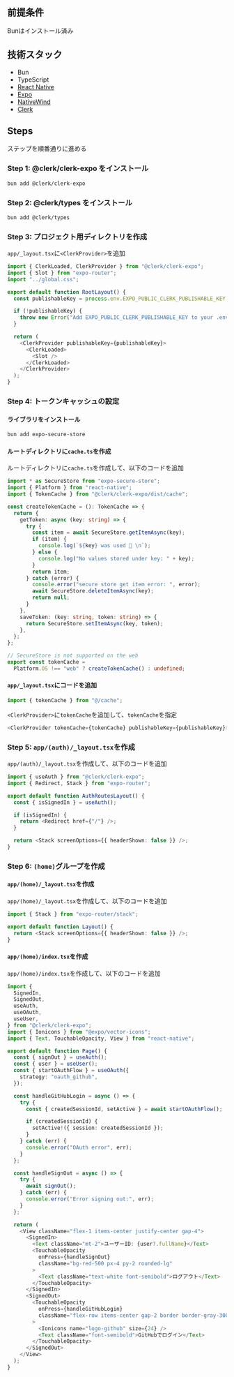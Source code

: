 ## 前提条件

Bunはインストール済み

## 技術スタック

- Bun
- TypeScript
- [React Native](https://reactnative.dev/docs/0.74/getting-started)
- [Expo](https://docs.expo.dev/)
- [NativeWind](https://www.nativewind.dev/)
- [Clerk](https://clerk.com/docs/quickstarts/expo)

## Steps

ステップを順番通りに進める

### Step 1: @clerk/clerk-expo をインストール

```sh
bun add @clerk/clerk-expo
```

### Step 2: @clerk/types をインストール

```sh
bun add @clerk/types
```

### Step 3: プロジェクト用ディレクトリを作成

`app/_layout.tsx`に`<ClerkProvider>`を追加

```ts
import { ClerkLoaded, ClerkProvider } from "@clerk/clerk-expo";
import { Slot } from "expo-router";
import "../global.css";

export default function RootLayout() {
  const publishableKey = process.env.EXPO_PUBLIC_CLERK_PUBLISHABLE_KEY!;

  if (!publishableKey) {
    throw new Error("Add EXPO_PUBLIC_CLERK_PUBLISHABLE_KEY to your .env file");
  }

  return (
    <ClerkProvider publishableKey={publishableKey}>
      <ClerkLoaded>
        <Slot />
      </ClerkLoaded>
    </ClerkProvider>
  );
}
```

### Step 4: トークンキャッシュの設定

#### ライブラリをインストール

```sh
bun add expo-secure-store
```

#### ルートディレクトリに`cache.ts`を作成

ルートディレクトリに`cache.ts`を作成して、以下のコードを追加

```ts
import * as SecureStore from "expo-secure-store";
import { Platform } from "react-native";
import { TokenCache } from "@clerk/clerk-expo/dist/cache";

const createTokenCache = (): TokenCache => {
  return {
    getToken: async (key: string) => {
      try {
        const item = await SecureStore.getItemAsync(key);
        if (item) {
          console.log(`${key} was used 🔐 \n`);
        } else {
          console.log("No values stored under key: " + key);
        }
        return item;
      } catch (error) {
        console.error("secure store get item error: ", error);
        await SecureStore.deleteItemAsync(key);
        return null;
      }
    },
    saveToken: (key: string, token: string) => {
      return SecureStore.setItemAsync(key, token);
    },
  };
};

// SecureStore is not supported on the web
export const tokenCache =
  Platform.OS !== "web" ? createTokenCache() : undefined;
```

#### `app/_layout.tsx`にコードを追加

```ts
import { tokenCache } from "@/cache";
```

`<ClerkProvider>`に`tokenCache`を追加して、`tokenCache`を指定

```ts
<ClerkProvider tokenCache={tokenCache} publishableKey={publishableKey}>
```

### Step 5: `app/(auth)/_layout.tsx`を作成

`app/(auth)/_layout.tsx`を作成して、以下のコードを追加

```ts
import { useAuth } from "@clerk/clerk-expo";
import { Redirect, Stack } from "expo-router";

export default function AuthRoutesLayout() {
  const { isSignedIn } = useAuth();

  if (isSignedIn) {
    return <Redirect href={"/"} />;
  }

  return <Stack screenOptions={{ headerShown: false }} />;
}
```

### Step 6: `(home)`グループを作成

#### `app/(home)/_layout.tsx`を作成

`app/(home)/_layout.tsx`を作成して、以下のコードを追加

```ts
import { Stack } from "expo-router/stack";

export default function Layout() {
  return <Stack screenOptions={{ headerShown: false }} />;
}
```

#### `app/(home)/index.tsx`を作成

`app/(home)/index.tsx`を作成して、以下のコードを追加

```ts
import {
  SignedIn,
  SignedOut,
  useAuth,
  useOAuth,
  useUser,
} from "@clerk/clerk-expo";
import { Ionicons } from "@expo/vector-icons";
import { Text, TouchableOpacity, View } from "react-native";

export default function Page() {
  const { signOut } = useAuth();
  const { user } = useUser();
  const { startOAuthFlow } = useOAuth({
    strategy: "oauth_github",
  });

  const handleGitHubLogin = async () => {
    try {
      const { createdSessionId, setActive } = await startOAuthFlow();

      if (createdSessionId) {
        setActive!({ session: createdSessionId });
      }
    } catch (err) {
      console.error("OAuth error", err);
    }
  };

  const handleSignOut = async () => {
    try {
      await signOut();
    } catch (err) {
      console.error("Error signing out:", err);
    }
  };

  return (
    <View className="flex-1 items-center justify-center gap-4">
      <SignedIn>
        <Text className="mt-2">ユーザーID: {user?.fullName}</Text>
        <TouchableOpacity
          onPress={handleSignOut}
          className="bg-red-500 px-4 py-2 rounded-lg"
        >
          <Text className="text-white font-semibold">ログアウト</Text>
        </TouchableOpacity>
      </SignedIn>
      <SignedOut>
        <TouchableOpacity
          onPress={handleGitHubLogin}
          className="flex-row items-center gap-2 border border-gray-300 px-4 py-2 rounded-lg"
        >
          <Ionicons name="logo-github" size={24} />
          <Text className="font-semibold">GitHubでログイン</Text>
        </TouchableOpacity>
      </SignedOut>
    </View>
  );
}
```

